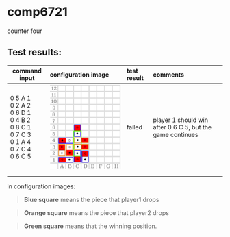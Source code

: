 # comp6721
counter four





## Test results:

| command input  | configuration image | test result | comments |
|----------------|:--------------------|:------------|:---------|
|  0 5 A 1 <br> 0 2 A 2 <br> 0 6 D 1 <br> 0 4 B 2 <br> 0 8 C 1 <br> 0 7 C 3 <br> 0 1 A 4 <br> 0 7 C 4 <br> 0 6 C 5 | <img src="test_result_images/configuration-1-player1-wins_failed.jpg" width="360">  | failed | player 1 should win after 0 6 C 5, but the game continues |
|    |   |   |   |
|   |   |   |   |

in configuration images:
> **Blue square** means the piece that player1 drops

> **Orange square** means the piece that player2 drops

> **Green square** means that the winning position.
